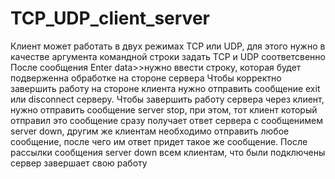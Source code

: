 # TCP_UDP_client_server
Клиент может работать в  двух режимах TCP или UDP, для этого нужно в качестве аргумента командной строки задать TCP и UDP соответсвенно
После сообщения Enter data>>нужно ввести строку, которая будет подверженна обработке на стороне сервера
Чтобы корректно завершить работу на стороне клиента нужно отправить сообщение exit или disconnect серверу.
Чтобы завершить работу сервера через клиент, нужно отправить сообщение server stop, при этом, тот клиент который отправил это сообщение сразу получает ответ сервера с сообщенимем server down, другим же клиентам необходимо отправить любое сообщение, после чего им ответ придет такое же сообщение. После рассылки сообщения server down всем клиентам, что были подключены сервер завершает свою работу
